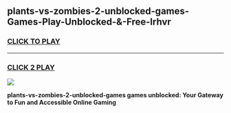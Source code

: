 
## plants-vs-zombies-2-unblocked-games-Games-Play-Unblocked-&-Free-lrhvr
<h3>
<a href="https://premium76.site?title=plants-vs-zombies-2-unblocked-games&ref=24A">CLICK TO PLAY</a></h3>
<hr>

<h3>
<a href="https://premium76.site?title=plants-vs-zombies-2-unblocked-games&ref=24A">CLICK 2 PLAY</a>
  
</h3>

<a href="https://premium76.site?title=plants-vs-zombies-2-unblocked-games&ref=24A"><img src="https://clearcache.store/games.png"></a>


**plants-vs-zombies-2-unblocked-games games unblocked: Your Gateway to Fun and Accessible Online Gaming**
